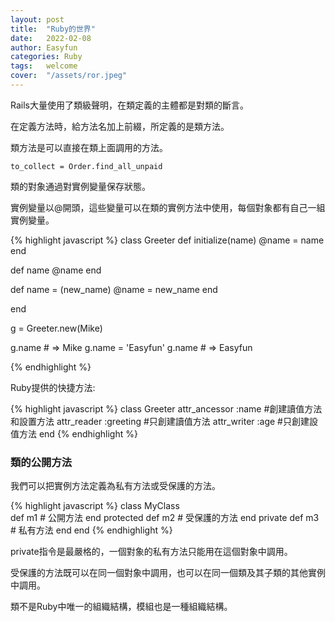 ```yaml
---
layout: post
title:  "Ruby的世界"
date:   2022-02-08
author: Easyfun
categories: Ruby
tags:	welcome
cover:  "/assets/ror.jpeg"
---
```


Rails大量使用了類級聲明，在類定義的主體都是對類的斷言。

在定義方法時，給方法名加上前綴，所定義的是類方法。

類方法是可以直接在類上面調用的方法。

    to_collect = Order.find_all_unpaid


類的對象通過對實例變量保存狀態。

實例變量以@開頭，這些變量可以在類的實例方法中使用，每個對象都有自己一組實例變量。

{% highlight javascript %}
class Greeter
  def initialize(name)
    @name = name
  end

  def name
    @name
  end

  def name = (new_name)
    @name = new_name
  end

end

g = Greeter.new(Mike)

g.name    # => Mike
g.name = 'Easyfun'
g.name    # => Easyfun

{% endhighlight %}

Ruby提供的快捷方法:

{% highlight javascript %}
class Greeter
  attr_ancessor :name  #創建讀值方法和設置方法
  attr_reader   :greeting #只創建讀值方法
  attr_writer   :age   #只創建設值方法
end
{% endhighlight %}

### 類的公開方法

我們可以把實例方法定義為私有方法或受保護的方法。

{% highlight javascript %}
class MyClass      
    def m1      # 公開方法
    end
    protected
    def m2      # 受保護的方法
    end
    private
    def m3      # 私有方法
    end
end
{% endhighlight %}

private指令是最嚴格的，一個對象的私有方法只能用在這個對象中調用。

受保護的方法既可以在同一個對象中調用，也可以在同一個類及其子類的其他實例中調用。

類不是Ruby中唯一的組織結構，模組也是一種組織結構。

